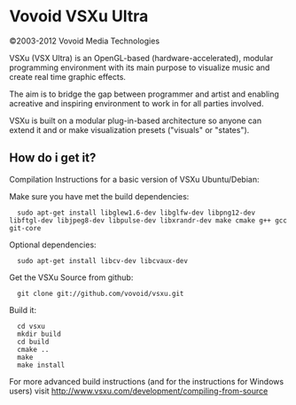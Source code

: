 Vovoid VSXu Ultra
=================
©2003-2012 Vovoid Media Technologies


VSXu (VSX Ultra) is an OpenGL-based (hardware-accelerated), 
modular programming environment with its main purpose to 
visualize music and create real time graphic effects.

The aim is to bridge the gap between programmer 
and artist and enabling acreative and inspiring 
environment to work in for all parties involved.

VSXu is built on a modular plug-in-based architecture 
so anyone can extend it and or make visualization 
presets ("visuals" or "states").


How do i get it?
-----------------

Compilation Instructions for a basic version of VSXu Ubuntu/Debian:

Make sure you have met the build dependencies:

      sudo apt-get install libglew1.6-dev libglfw-dev libpng12-dev libftgl-dev libjpeg8-dev libpulse-dev libxrandr-dev make cmake g++ gcc git-core

Optional dependencies:

      sudo apt-get install libcv-dev libcvaux-dev

Get the VSXu Source from github:

      git clone git://github.com/vovoid/vsxu.git

Build it:

      cd vsxu
      mkdir build
      cd build
      cmake ..
      make
      make install

For more advanced build instructions (and for the instructions for Windows users)
visit http://www.vsxu.com/development/compiling-from-source
